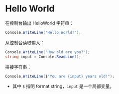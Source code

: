 # Hello World

在控制台输出 HelloWorld 字符串：

```c#
Console.WriteLine("Hello World!");
```

从控制台读取输入：

```c#
Console.WriteLine("How old are you?");
string input = Console.ReadLine();
```

拼接字符串：

```c#
Console.WriteLine($"You are {input} years old!");
```

- 其中 `$` 指明 format string，`input` 是一个局部变量。

